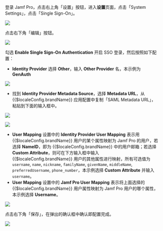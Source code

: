 <IntegrationDetailCard title="配置 Jamf Pro">

登录 Jamf Pro，点击右上角「设置」按钮，进入**设置**页面，点击「System Settings」，点击「Single Sign-On」。

![](~@imagesZhCn/integration/jamf/2-1.png)

点击右下角「编辑」按钮。

![](~@imagesZhCn/integration/jamf/2-2.png)

勾选 **Enable Single Sign-On Authentication** 开启 SSO 登录，然后按照如下配置：

- **Identity Provider** 选择 **Other**，输入 **Other Provider** 名，本示例为 **GenAuth**

![](~@imagesZhCn/integration/jamf/2-3.png)

- 找到 **Identity Provider Metadata Source**，选择 **Metadata URL**，从 {{$localeConfig.brandName}} 应用配置中复制「SAML Metadata URL」，粘贴到下面的输入框中。

![](~@imagesZhCn/integration/jamf/2-4.png)

![](~@imagesZhCn/integration/jamf/2-5.png)

- **User Mapping** 设置中的 **Identity Provider User Mapping** 表示用 {{$localeConfig.brandName}} 用户的某个属性映射为 Jamf Pro 的用户，若选择 **NameID**，即为 {{$localeConfig.brandName}} 中的用户邮箱；若选择 **Custom Attribute**，则可在下方输入框中输入 {{$localeConfig.brandName}} 用户的其他属性进行映射，所有可选值为 `username`, `name`, `nickname`, `familyName`, `givenName`, `middleName`, `preferredUsername`, `phone_number`，本示例选择 **Custom Attribute** 并输入 `username`。
- **User Mapping** 设置中的 **Jamf Pro User Mapping** 表示将上面选择的 {{$localeConfig.brandName}} 用户属性映射为 Jamf Pro 用户的哪个属性，本示例选择 **Username**。

![](~@imagesZhCn/integration/jamf/2-6.png)

点击右下角「保存」，在弹出的确认框中确认即配置完成。

![](~@imagesZhCn/integration/jamf/2-7.png)

</IntegrationDetailCard>
